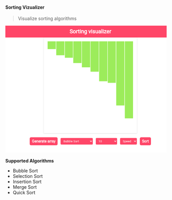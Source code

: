 #### Sorting Vizualizer

> Visualize sorting algorithms

![DEMO](./demo.png)

**Supported Algorithms**

-   Bubble Sort
-   Selection Sort
-   Insertion Sort
-   Merge Sort
-   Quick Sort
